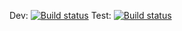 Dev: [![Build status](https://build.appcenter.ms/v0.1/apps/e9425323-a3f2-408c-8cc9-193ae6c4812a/branches/dev/badge)](https://appcenter.ms)
Test: [![Build status](https://build.appcenter.ms/v0.1/apps/e9425323-a3f2-408c-8cc9-193ae6c4812a/branches/test/badge)](https://appcenter.ms)
